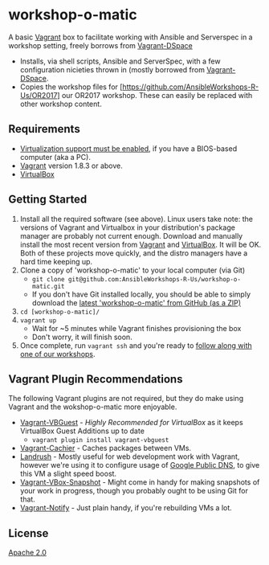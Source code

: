 # workshop-o-matic
A basic [Vagrant](http://vagrantup.com) box to facilitate working with Ansible and Serverspec in a workshop setting, 
freely borrows from [Vagrant-DSpace](https://github.com/dspace/vagrant-dspace)

* Installs, via shell scripts, Ansible and ServerSpec, with a few configuration nicieties thrown in (mostly borrowed
from [Vagrant-DSpace](https://github.com/dspace/vagrant-dspace).
* Copies the workshop files for [https://github.com/AnsibleWorkshops-R-Us/OR2017] our OR2017 workshop. These can easily be
replaced with other workshop content.

## Requirements

* [Virtualization support must be enabled](http://www.howtogeek.com/213795/how-to-enable-intel-vt-x-in-your-computers-bios-or-uefi-firmware/), if you have a BIOS-based computer (aka a PC).
* [Vagrant](http://vagrantup.com/) version 1.8.3 or above.
* [VirtualBox](https://www.virtualbox.org/)

## Getting Started

1. Install all the required software (see above). Linux users take note: the versions of Vagrant and Virtualbox in your 
distribution's package manager are probably not current enough. Download and manually install the most recent version 
from [Vagrant](http://vagrantup.com) and [VirtualBox](https://www.virtualbox.org/). It will be OK. Both of these projects 
move quickly, and the distro managers have a hard time keeping up.
2. Clone a copy of 'workshop-o-matic' to your local computer (via Git)
   * `git clone git@github.com:AnsibleWorkshops-R-Us/workshop-o-matic.git`
   * If you don't have Git installed locally, you should be able to simply download the [latest 'workshop-o-matic' from GitHub (as a ZIP)](https://github.com/AnsibleWorkshops-R-Us/workshop-o-matic/archive/master.zip)
4. `cd [workshop-o-matic]/`
5. `vagrant up`
   * Wait for ~5 minutes while Vagrant finishes provisioning the box
   * Don't worry, it will finish soon.
6. Once complete, run `vagrant ssh` and you're ready to [follow along with one of our workshops](https://github.com/AnsibleWorkshops-R-Us).

## Vagrant Plugin Recommendations

The following Vagrant plugins are not required, but they do make using Vagrant and the wokshop-o-matic more enjoyable.

* [Vagrant-VBGuest](https://github.com/dotless-de/vagrant-vbguest) - *Highly Recommended for VirtualBox* as it keeps VirtualBox Guest Additions up to date
  * `vagrant plugin install vagrant-vbguest`
* [Vagrant-Cachier](https://github.com/fgrehm/vagrant-cachier) - Caches packages between VMs.
* [Landrush](https://github.com/vagrant-landrush/landrush) - Mostly useful for web development work with Vagrant, however 
we're using it to configure usage of [Google Public DNS](https://developers.google.com/speed/public-dns/), to
give this VM a slight speed boost.
* [Vagrant-VBox-Snapshot](https://github.com/dergachev/vagrant-vbox-snapshot/) - Might come in handy for making snapshots of
your work in progress, though you probably ought to be using Git for that.
* [Vagrant-Notify](https://github.com/fgrehm/vagrant-notify) - Just plain handy, if you're rebuilding VMs a lot.

## License

[Apache 2.0](https://opensource.org/licenses/Apache-2.0)
